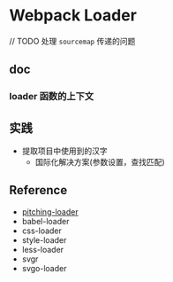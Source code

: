 # Webpack Loader

// TODO 处理 `sourcemap` 传递的问题

## doc

### loader 函数的上下文

## 实践

- 提取项目中使用到的汉字
  - 国际化解决方案(参数设置，查找匹配)

## Reference

- [pitching-loader](https://webpack.js.org/api/loaders/#pitching-loader)
- babel-loader
- css-loader
- style-loader
- less-loader
- svgr
- svgo-loader

